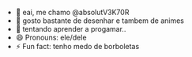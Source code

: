 - 👋 eai, me chamo @absolutV3K70R
- 👀 gosto bastante de desenhar e tambem de animes
- 🌱 tentando aprender a progamar..
- 😄 Pronouns: ele/dele
- ⚡ Fun fact: tenho medo de borboletas
